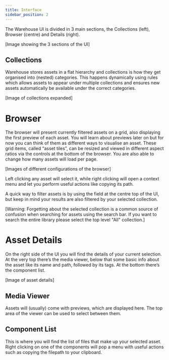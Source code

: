 ```yaml
---
title: Interface
sidebar_position: 2
---
```


The Warehouse UI is divided in 3 main sections, the Collections (left), Browser (centre) and Details (right).

[Image showing the 3 sections of the UI]

## Collections
Warehouse stores assets in a flat hierarchy and collections is how they get organised into (nested) categories. This happens dynamically using rules which allows assets to appear under multiple collections and ensures new assets automatically be available under the correct categories.

[Image of collections expanded]

# Browser
The browser will present currently filtered assets on a grid, also displaying the first preview of each asset. You will learn about previews later on but for now you can think of them as different ways to visualise an asset. These grid items, called “asset tiles”, can be resized and viewed in different aspect ratios via the controls at the bottom of the browser. You are also able to change how many assets will load per page.

[Images of different configurations of the browser]

Left clicking any asset will select it, while right clicking will open a context menu and let you perform useful actions like copying its path.

A quick way to filter assets is by using the field at the centre top of the UI, but keep in mind your results are also filtered by your selected collection.

[Warning: Forgetting about the selected collection is a common source of confusion when searching for assets using the search bar. If you want to search the entire library please select the top level "All" collection.]

# Asset Details
On the right side of the UI you will find the details of your current selection. At the very top there’s the media viewer, below that some basic info about the asset like its name and path, followed by its tags. At the bottom there’s the component list.

[Image of asset details]

## Media Viewer
Assets will (usually) come with previews, which are displayed here. The top area of the viewer can be used to select between them.

## Component List
This is where you will find the list of files that make up your selected asset. Right clicking on one of the components will pop a menu with useful actions such as copying the filepath to your clipboard.
